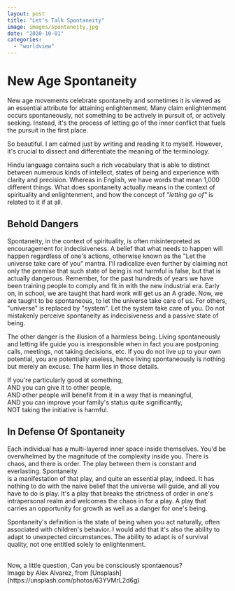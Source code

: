 ```yaml
---
layout: post
title: "Let's Talk Spontaneity"
image: images/spontaneity.jpg
date: "2020-10-01"
categories: 
  - "worldview"
---
```


# New Age Spontaneity
New age movements celebrate spontaneity and sometimes it is viewed as an essential attribute for attaining enlightenment. Many claim enlightenment occurs spontaneously, not something to be actively in pursuit of, or actively seeking. Instead, it's the process of letting go of the inner conflict that fuels the pursuit in the first place.

So beautiful. I am calmed just by writing and reading it to myself. However, it's crucial to dissect and differentiate the meaning of the terminology.

Hindu language contains such a rich vocabulary that is able to distinct between numerous kinds of intellect, states of being and experience with clarity and precision. Whereas in English, we have words that mean 1,000 different things. What does spontaneity actually means in the context of spirituality and enlightenment, and how the concept of _"letting go of"_ is related to it if at all.

## Behold Dangers
Spontaneity, in the context of spirituality, is often misinterpreted as encouragement for indecisiveness. A belief that what needs to happen will happen regardless of one's actions, otherwise known as the "Let the universe take care of you" mantra. I'll radicalize even further by claiming not only the premise that such state of being is not harmful is false, but that is actually dangerous.
Remember, for the past hundreds of years we have been training people to comply and fit in with the new industrial era. Early on, in school, we are taught that hard work will get us an A grade. Now, we are taught to be spontaneous, to let the universe take care of us. For others, "universe" is replaced by "system". Let the system take care of you. Do not mistakenly perceive spontaneity as indecisiveness and a passive state of being.

The other danger is the illusion of a harmless being. Living spontaneously and letting life guide you is irresponsible when in fact you are postponing calls, meetings, not taking decisions, etc. If you do not live up to your own potential, you are potentially useless, hence living spontaneously is nothing but merely an excuse. The harm lies in those details.

If you're particularly good at something,  
AND you can give it to other people,  
AND other people will benefit from it in a way that is meaningful,  
AND you can improve your family's status quite significantly,  
NOT taking the initiative is harmful.

## In Defense Of Spontaneity

Each individual has a multi-layered inner space inside themselves. You'd be overwhelmed by the magnitude of the complexity inside you. There is chaos, and there is order. The play between them is constant and everlasting. Spontaneity  
is a manifestation of that play, and quite an essential play, indeed. It has nothing to do with the naive belief that the universe will guide, and all you have to do is play. It's a play that breaks the strictness of order in one's intrapersonal realm and welcomes the chaos in for a play. A play that carries an opportunity for growth as well as a danger for one's being.

Spontaneity's definition is the state of being when you act naturally, often associated with children's behavior. I would add that it's also the ability to adapt to unexpected circumstances. The ability to adapt is of survival quality, not one entitled solely to enlightenment.

<br />
Now, a little question,
Can you be consciously spontaenous?
<br />
Image by Alex Alvarez, from [Unsplash](https://unsplash.com/photos/63YVMrL2d6g)